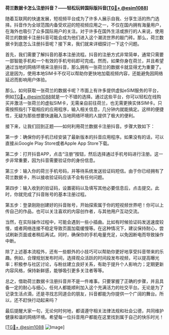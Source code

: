 **荷兰数据卡怎么注册抖音？——轻松玩转国际版抖音[[TG💪+ @esim1088](https://t.me/s/esim1088)]**

随着互联网的快速发展，短视频平台成为了许多人展示自我、分享生活的热门选择。抖音作为全球范围内备受欢迎的短视频应用之一，不仅在国内拥有海量用户，在海外也吸引了众多国际用户的关注。对于许多在国外生活或旅行的人来说，使用荷兰的数据卡注册抖音可能会成为他们进入这个潮流世界的敲门砖。那么，荷兰数据卡到底怎么注册抖音呢？接下来，我们就来详细探讨一下这个问题。

首先，我们需要了解抖音的基本注册流程。抖音的注册方式非常简单，通常只需要一部智能手机和一个有效的手机号码即可完成。然而，如果你身在荷兰，并且希望通过当地的网络环境来注册抖音，那么拥有一张荷兰的数据卡就显得尤为重要了。这是因为，使用本地SIM卡不仅可以帮助你更快地加载视频内容，还能避免因网络延迟而影响用户体验。

那么，如何获取一张荷兰的数据卡呢？市面上有许多提供虚拟eSIM服务的平台，例如[TG💪+ @esim1088](https://t.me/s/esim1088)就是一个不错的选择。通过这些平台，你可以轻松在线购买并激活一张荷兰的虚拟SIM卡，无需亲自前往荷兰，也无需更换实体SIM卡。只需按照指引下载相应的应用程序，输入相关信息，几分钟内就能搞定。这样的便捷性，无疑为那些想要快速融入当地网络环境的人提供了极大的便利。

接下来，让我们回到正题——如何利用荷兰数据卡注册抖音。步骤大致如下：

第一步：确保你的手机已经安装了最新版本的抖音应用程序。如果没有的话，可以直接从Google Play Store或者Apple App Store下载。

第二步：打开抖音APP，点击“注册”按钮，然后选择通过手机号码进行注册。这一步非常重要，因为抖音需要验证你的身份信息。

第三步：输入你的荷兰手机号码，并等待系统发送验证码短信。由于你已经拥有了荷兰数据卡，所以接收验证码应该不会有任何问题。

第四步：输入收到的验证码，设置密码以及填写其他必要信息后，点击提交。此时，你就完成了抖音账号的基本注册过程。

第五步：登录刚刚创建好的抖音账号，开始探索属于你的短视频世界吧！你可以上传自己的作品，也可以关注喜欢的内容创作者，与其他用户互动交流。

当然，在实际操作过程中，可能会遇到一些小插曲。比如有时候验证码发送速度较慢，或者网络连接不稳定导致页面加载缓慢等。在这种情况下，建议保持耐心，尝试刷新页面或者稍后再试。同时，确保你的手机电量充足，以免因断电而导致操作中断。

除了上述基本流程外，还有一些额外的小技巧可以帮助你更好地享受抖音带来的乐趣。例如，合理规划发布时间，选择观众活跃的时间段发布视频，可以提高曝光率；积极参与社区讨论，与粉丝建立良好关系，有助于提升个人影响力；定期更新内容风格，保持新鲜感，能够吸引更多关注者等等。

总之，借助荷兰数据卡注册抖音并不是一件难事。只要掌握了正确的步骤，并且具备一定的耐心与细心，任何人都能顺利加入这个充满活力的社交平台。无论是为了记录生活点滴，还是寻找志同道合的朋友，抖音都能为你提供一个广阔的舞台。所以，还不赶快行动起来吗？

最后提醒大家一句，无论何时何地，都请遵守相关法律法规和社会公德，共同维护健康和谐的网络环境。希望每一位抖音用户都能在这里找到属于自己的快乐时光！

[[TG💪+ @esim1088](https://t.me/s/esim1088) ![Image](https://i.postimg.cc/4NQfJmqS/Snipaste-2025-05-13-00-14-12.png)]